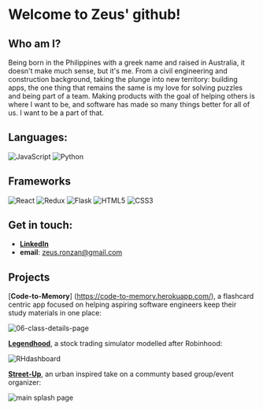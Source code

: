 # Welcome to Zeus' github!

## Who am I?

Being born in the Philippines with a greek name and raised in Australia, it doesn't make much sense, but it's me. From a civil engineering and construction background, taking the plunge into new territory: building apps, the one thing that remains the same is my love for solving puzzles and being part of a team. Making products with the goal of helping others is where I want to be, and software has made so many things better for all of us. I want to be a part of that.

## Languages:

![JavaScript](https://img.shields.io/badge/javascript-%23323330.svg?style=for-the-badge&logo=javascript&logoColor=%23F7DF1E) 
![Python](https://img.shields.io/badge/python-3670A0?style=for-the-badge&logo=python&logoColor=ffdd54)

## Frameworks
![React](https://img.shields.io/badge/react-%2320232a.svg?style=for-the-badge&logo=react&logoColor=%2361DAFB) 
![Redux](https://img.shields.io/badge/redux-%23593d88.svg?style=for-the-badge&logo=redux&logoColor=white)
![Flask](https://img.shields.io/badge/flask-%23000.svg?style=for-the-badge&logo=flask&logoColor=white)
![HTML5](https://img.shields.io/badge/html5-%23E34F26.svg?style=for-the-badge&logo=html5&logoColor=white) 
![CSS3](https://img.shields.io/badge/css3-%231572B6.svg?style=for-the-badge&logo=css3&logoColor=white)

## Get in touch:

- [__LinkedIn__](https://www.linkedin.com/in/zeus-ronzan-b26313104/)
- __email__: zeus.ronzan@gmail.com

## Projects

[__Code-to-Memory__] (https://code-to-memory.herokuapp.com/), a flashcard centric app focused on helping aspiring software engineers keep their study materials in one place:

![06-class-details-page](https://user-images.githubusercontent.com/100141010/190240985-4adbe60d-d75f-4fdc-bb72-cff17f3f9356.png)

[__Legendhood__](), a stock trading simulator modelled after Robinhood:

![RHdashboard](https://user-images.githubusercontent.com/100141010/190240868-261fc7bb-57ba-421c-9c98-ff399fbe1359.png)

[__Street-Up__](), an urban inspired take on a communty based group/event organizer:

![main splash page](https://user-images.githubusercontent.com/100141010/190240794-7c26aca7-f37e-43d7-8d10-34e5ada29357.png)


<!--
**ZRonzan/ZRonzan** is a ✨ _special_ ✨ repository because its `README.md` (this file) appears on your GitHub profile.

Here are some ideas to get you started:

- 🔭 I’m currently working on ...
- 🌱 I’m currently learning ...
- 👯 I’m looking to collaborate on ...
- 🤔 I’m looking for help with ...
- 💬 Ask me about ...
- 📫 How to reach me: ...
- 😄 Pronouns: ...
- ⚡ Fun fact: ...
-->
